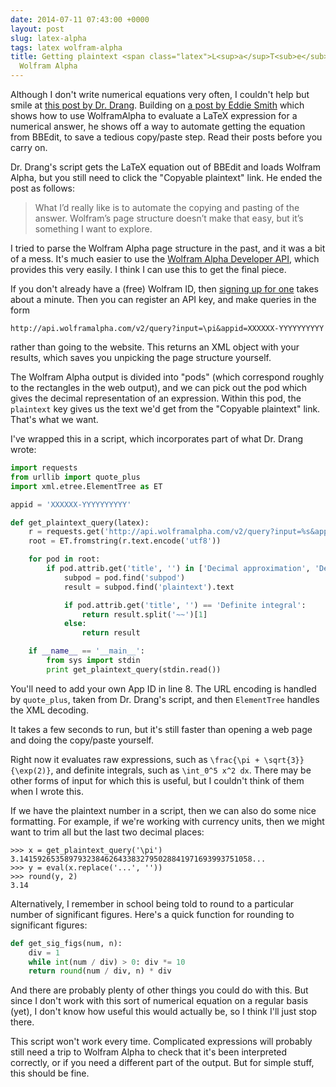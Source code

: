 ```yaml
---
date: 2014-07-11 07:43:00 +0000
layout: post
slug: latex-alpha
tags: latex wolfram-alpha
title: Getting plaintext <span class="latex">L<sup>a</sup>T<sub>e</sub>X</span> from
  Wolfram Alpha
---
```


Although I don't write numerical equations very often, I couldn't help but smile at [this post by Dr. Drang][drang].
Building on [a post by Eddie Smith][eddie] which shows how to use WolframAlpha to evaluate a LaTeX expression for a numerical answer, he shows off a way to automate getting the equation from BBEdit, to save a tedious copy/paste step.
Read their posts before you carry on.

Dr. Drang's script gets the LaTeX equation out of BBEdit and loads Wolfram Alpha, but you still need to click the "Copyable plaintext" link.
He ended the post as follows:

> What I’d really like is to automate the copying and pasting of the answer. Wolfram’s page structure doesn’t make that easy, but it’s something I want to explore.

I tried to parse the Wolfram Alpha page structure in the past, and it was a bit of a mess.
It's much easier to use the [Wolfram Alpha Developer API][api], which provides this very easily.
I think I can use this to get the final piece.

<!-- summary -->

If you don't already have a (free) Wolfram ID, then [signing up for one][wid] takes about a minute.
Then you can register an API key, and make queries in the form

```
http://api.wolframalpha.com/v2/query?input=\pi&appid=XXXXXX-YYYYYYYYYY
```

rather than going to the website.
This returns an XML object with your results, which saves you unpicking the page structure yourself.

The Wolfram Alpha output is divided into "pods" (which correspond roughly to the rectangles in the web output), and we can pick out the pod which gives the decimal representation of an expression.
Within this pod, the `plaintext` key gives us the text we'd get from the "Copyable plaintext" link.
That's what we want.

I've wrapped this in a script, which incorporates part of what Dr. Drang wrote:

```python
import requests
from urllib import quote_plus
import xml.etree.ElementTree as ET

appid = 'XXXXXX-YYYYYYYYYY'

def get_plaintext_query(latex):
    r = requests.get('http://api.wolframalpha.com/v2/query?input=%s&appid=%s' % (quote_plus(latex), appid))
    root = ET.fromstring(r.text.encode('utf8'))

    for pod in root:
        if pod.attrib.get('title', '') in ['Decimal approximation', 'Definite integral']:
            subpod = pod.find('subpod')
            result = subpod.find('plaintext').text

            if pod.attrib.get('title', '') == 'Definite integral':
                return result.split('~~')[1]
            else:
                return result

    if __name__ == '__main__':
        from sys import stdin
        print get_plaintext_query(stdin.read())
```

You'll need to add your own App ID in line 8.
The URL encoding is handled by `quote_plus`, taken from Dr. Drang's script, and then `ElementTree` handles the XML decoding.

It takes a few seconds to run, but it's still faster than opening a web page and doing the copy/paste yourself.

Right now it evaluates raw expressions, such as `\frac{\pi + \sqrt{3}}{\exp(2)}`, and definite integrals, such as `\int_0^5 x^2 dx`.
There may be other forms of input for which this is useful, but I couldn't think of them when I wrote this.

If we have the plaintext number in a script, then we can also do some nice formatting.
For example, if we're working with currency units, then we might want to trim all but the last two decimal places:

```pycon
>>> x = get_plaintext_query('\pi')
3.1415926535897932384626433832795028841971693993751058...
>>> y = eval(x.replace('...', ''))
>>> round(y, 2)
3.14
```

Alternatively, I remember in school being told to round to a particular number of significant figures.
Here's a quick function for rounding to significant figures:

```python
def get_sig_figs(num, n):
    div = 1
    while int(num / div) > 0: div *= 10
    return round(num / div, n) * div
```

And there are probably plenty of other things you could do with this.
But since I don't work with this sort of numerical equation on a regular basis (yet), I don't know how useful this would actually be, so I think I'll just stop there.

This script won't work every time.
Complicated expressions will probably still need a trip to Wolfram Alpha to check that it's been interpreted correctly, or if you need a different part of the output.
But for simple stuff, this should be fine.

[drang]: http://www.leancrew.com/all-this/2014/07/evaluating-latex-with-eddie-and-alpha/
[eddie]: http://www.practicallyefficient.com/home/2014/7/10/latex-alfred-wolfram
[api]: http://products.wolframalpha.com/api/
[wid]: https://developer.wolframalpha.com/portal/apisignup.html
